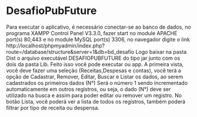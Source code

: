 # DesafioPubFuture

Para executar o aplicativo, é necessário conectar-se ao banco de dados, no programa XAMPP Control Panel V3.3.0, fazer start no module APACHE port(s) 80,443 e no module MySQL 
port(s) 3306, no navegador digite o link http://localhost/phpmyadmin/index.php?route=/database/structure&server=1&db=bd_desafio
Logo baixar na pasta Dist o arquivo executável DESAFIOPUBFUTURE do tipo jar junto com os dois da pasta Lib.
Feito isso você pode executar ou app.
A primeira vista, você deve fazer uma seleção (Receitas,Despesas e contas), você terá a opção de Cadastrar, Remover, Editar, Buscar e Listar os dados, ao serem cadastrados os 
primeiros dados (N°) Será o número 1 sendo incrementado automaticamente em outros registros, ou seja, o dado (N°) deve ser utilizado na busca e assim para poder editar ou remover 
um registro. No botão Lista, você poderá ver a lista de todos os registros, também poderá filtrar por tipo de receita ou despensa.
